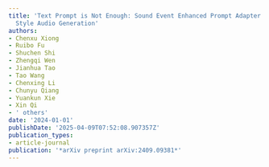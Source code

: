```yaml
---
title: 'Text Prompt is Not Enough: Sound Event Enhanced Prompt Adapter for Target
  Style Audio Generation'
authors:
- Chenxu Xiong
- Ruibo Fu
- Shuchen Shi
- Zhengqi Wen
- Jianhua Tao
- Tao Wang
- Chenxing Li
- Chunyu Qiang
- Yuankun Xie
- Xin Qi
- ' others'
date: '2024-01-01'
publishDate: '2025-04-09T07:52:08.907357Z'
publication_types:
- article-journal
publication: '*arXiv preprint arXiv:2409.09381*'
---
```

